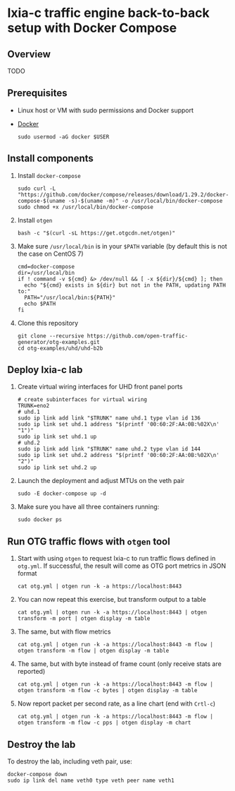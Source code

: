 # Ixia-c traffic engine back-to-back setup with Docker Compose

## Overview
TODO

## Prerequisites

* Linux host or VM with sudo permissions and Docker support
* [Docker](https://docs.docker.com/engine/install/)

    ```Shell
    sudo usermod -aG docker $USER
    ```

## Install components

1. Install `docker-compose`

    ```Shell
    sudo curl -L "https://github.com/docker/compose/releases/download/1.29.2/docker-compose-$(uname -s)-$(uname -m)" -o /usr/local/bin/docker-compose
    sudo chmod +x /usr/local/bin/docker-compose
    ```

2. Install `otgen`

    ```Shell
    bash -c "$(curl -sL https://get.otgcdn.net/otgen)"
    ```

3. Make sure `/usr/local/bin` is in your `$PATH` variable (by default this is not the case on CentOS 7)

    ```Shell
    cmd=docker-compose
    dir=/usr/local/bin
    if ! command -v ${cmd} &> /dev/null && [ -x ${dir}/${cmd} ]; then
      echo "${cmd} exists in ${dir} but not in the PATH, updating PATH to:"
      PATH="/usr/local/bin:${PATH}"
      echo $PATH
    fi
    ```

4. Clone this repository

    ```Shell
    git clone --recursive https://github.com/open-traffic-generator/otg-examples.git
    cd otg-examples/uhd/uhd-b2b
    ```

## Deploy Ixia-c lab

1. Create virtual wiring interfaces for UHD front panel ports

    ```Shell
    # create subinterfaces for virtual wiring
    TRUNK=eno2
    # uhd.1
    sudo ip link add link "$TRUNK" name uhd.1 type vlan id 136
    sudo ip link set uhd.1 address "$(printf '00:60:2F:AA:0B:%02X\n' "1")"
    sudo ip link set uhd.1 up
    # uhd.2
    sudo ip link add link "$TRUNK" name uhd.2 type vlan id 144
    sudo ip link set uhd.2 address "$(printf '00:60:2F:AA:0B:%02X\n' "2")"
    sudo ip link set uhd.2 up
    ```

2. Launch the deployment and adjust MTUs on the veth pair

    ```Shell
    sudo -E docker-compose up -d
    ```

3. Make sure you have all three containers running:

    ```Shell
    sudo docker ps
    ```

## Run OTG traffic flows with `otgen` tool

1. Start with using `otgen` to request Ixia-c to run traffic flows defined in `otg.yml`. If successful, the result will come as OTG port metrics in JSON format

    ```Shell
    cat otg.yml | otgen run -k -a https://localhost:8443
    ```

2. You can now repeat this exercise, but transform output to a table

    ```Shell
    cat otg.yml | otgen run -k -a https://localhost:8443 | otgen transform -m port | otgen display -m table
    ```

3. The same, but with flow metrics

    ```Shell
    cat otg.yml | otgen run -k -a https://localhost:8443 -m flow | otgen transform -m flow | otgen display -m table
    ```

4. The same, but with byte instead of frame count (only receive stats are reported)

    ```Shell
    cat otg.yml | otgen run -k -a https://localhost:8443 -m flow | otgen transform -m flow -c bytes | otgen display -m table
    ```

5. Now report packet per second rate, as a line chart (end with `Crtl-c`)

    ```Shell
    cat otg.yml | otgen run -k -a https://localhost:8443 -m flow | otgen transform -m flow -c pps | otgen display -m chart
    ```

## Destroy the lab

To destroy the lab, including veth pair, use:

```Shell
docker-compose down
sudo ip link del name veth0 type veth peer name veth1
```

